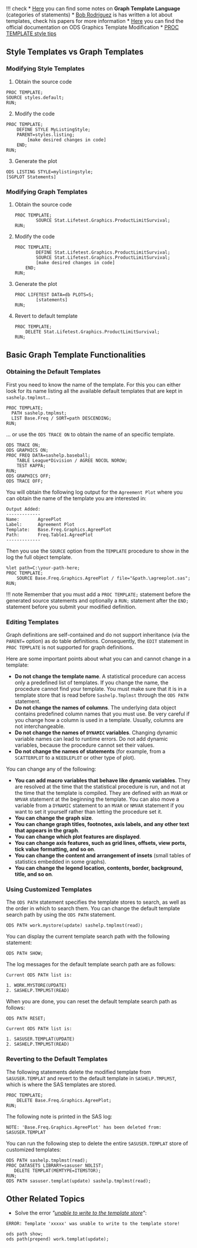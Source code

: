 !!! check
	  * [Here](http://support.sas.com/documentation/cdl/en/grstatug/63302/HTML/default/viewer.htm#n0kqozn49yx2lon1aavkll1f5dff.htm) you can find some notes on **Graph Template Language** (categories of statements)
	  * [Bob Rodríguez](https://www.linkedin.com/in/bob-rodriguez-7b12634/) is has written a lot about templates, check his papers for more information
	  * [Here](https://support.sas.com/documentation/cdl/en/statug/63962/HTML/default/viewer.htm#templt_toc.htm) you can find the official documentation on ODS Graphics Template Modification
	  * [PROC TEMPLATE style tips](https://support.sas.com/rnd/base/ods/scratch/styles-tips.pdf)
	  
## Style Templates vs Graph Templates

### Modifying Style Templates

1. Obtain the source code
```
PROC TEMPLATE;
SOURCE styles.default;
RUN;
```

2. Modify the code
```
PROC TEMPLATE;
    DEFINE STYLE MyListingStyle;
    PARENT=styles.listing;
        [make desired changes in code]
    END;
RUN;
```

3. Generate the plot
```
ODS LISTING STYLE=mylistingstyle;
[SGPLOT Statements]
```

### Modifying Graph Templates

1. Obtain the source code
	```
	PROC TEMPLATE;
      	    SOURCE Stat.Lifetest.Graphics.ProductLimitSurvival;
	RUN;
	```

2. Modify the code
	```
	PROC TEMPLATE;
    	    DEFINE Stat.Lifetest.Graphics.ProductLimitSurvival;
    	    SOURCE Stat.Lifetest.Graphics.ProductLimitSurvival;
    		[make desired changes in code]
    	END;
	RUN;
	```

3. Generate the plot
	```
	PROC LIFETEST DATA=db PLOTS=S;
    	    [statements]
	RUN;
	```

4. Revert to default template
	```
	PROC TEMPLATE;
   	    DELETE Stat.Lifetest.Graphics.ProductLimitSurvival;
	RUN;
	```

## Basic Graph Template Functionalities

### Obtaining the Default Templates 

First you need to know the name of the template. For this you can either look for its name listing all the available default templates that are kept in `sashelp.tmplmst`...

```
PROC TEMPLATE;
  PATH sashelp.tmplmst;
  LIST Base.Freq / SORT=path DESCENDING;
RUN; 
```

... or use the `ODS TRACE ON` to obtain the name of an specific template.

```
ODS TRACE ON;
ODS GRAPHICS ON;
PROC FREQ DATA=sashelp.baseball;
	TABLE League*Division / AGREE NOCOL NOROW; 
	TEST KAPPA;
RUN;
ODS GRAPHICS OFF;
ODS TRACE OFF;
```

You will obtain the following log output for the `Agreement Plot` where you can obtain the name of the template you are interested in:

```
Output Added:
-------------
Name:       AgreePlot
Label:      Agreement Plot
Template:   Base.Freq.Graphics.AgreePlot
Path:       Freq.Table1.AgreePlot
-------------
```

Then you use the `SOURCE` option from the `TEMPLATE` procedure to show in the log the full object template.

```
%let path=C:\your-path-here;
PROC TEMPLATE;
	SOURCE Base.Freq.Graphics.AgreePlot / file="&path.\agreeplot.sas";
RUN;
```
!!! note
    Remember that you must add a `PROC TEMPLATE;` statement before the generated source statements and optionally a `RUN;` statement after the `END;` statement before you submit your modified definition.

### Editing Templates

Graph definitions are self-contained and do not support inheritance (via the `PARENT=` option) as do table definitions. Consequently, the `EDIT` statement in `PROC TEMPLATE` is not supported for graph definitions.

Here are some important points about what you can and cannot change in a template:

* **Do not change the template name**. A statistical procedure can access only a predefined list of templates. If you change the name, the procedure cannot find your template. You must make sure that it is in a template store that is read before `Sashelp.Tmplmst` through the `ODS PATH` statement.
* **Do not change the names of columns**. The underlying data object contains predefined column names that you must use. Be very careful if you change how a column is used in a template. Usually, columns are not interchangeable.
* **Do not change the names of `DYNAMIC` variables**. Changing dynamic variable names can lead to runtime errors. Do not add dynamic variables, because the procedure cannot set their values.
* **Do not change the names of statements** (for example, from a `SCATTERPLOT` to a `NEEDLEPLOT` or other type of plot).

You can change any of the following:

* **You can add macro variables that behave like dynamic variables**. They are resolved at the time that the statistical procedure is run, and not at the time that the template is compiled. They are defined with an `MVAR` or `NMVAR` statement at the beginning the template. You can also move a variable from a `DYNAMIC` statement to an `MVAR` or `NMVAR` statement if you want to set it yourself rather than letting the procedure set it.
* **You can change the graph size**.
* **You can change graph titles, footnotes, axis labels, and any other text that appears in the graph**.
* **You can change which plot features are displayed**.
* **You can change axis features, such as grid lines, offsets, view ports, tick value formatting, and so on**.
* **You can change the content and arrangement of insets** (small tables of statistics embedded in some graphs).
* **You can change the legend location, contents, border, background, title, and so on**.

### Using Customized Templates

The `ODS PATH` statement specifies the template stores to search, as well as the order in which to search them. You can change the default template search path by using the `ODS PATH` statement.

```
ODS PATH work.mystore(update) sashelp.tmplmst(read);
```

You can display the current template search path with the following statement:

```
ODS PATH SHOW;
```

The log messages for the default template search path are as follows:

```
Current ODS PATH list is:

1. WORK.MYSTORE(UPDATE)
2. SASHELP.TMPLMST(READ)
```

When you are done, you can reset the default template search path as follows:

```
ODS PATH RESET;
```

```
Current ODS PATH list is:

1. SASUSER.TEMPLAT(UPDATE)
2. SASHELP.TMPLMST(READ)
```

### Reverting to the Default Templates

The following statements delete the modified template from `SASUSER.TEMPLAT` and revert to the default template in
`SASHELP.TMPLMST`, which is where the SAS templates are stored.

```
PROC TEMPLATE;
	DELETE Base.Freq.Graphics.AgreePlot;
RUN;
```

The following note is printed in the SAS log:

```
NOTE: 'Base.Freq.Graphics.AgreePlot' has been deleted from: SASUSER.TEMPLAT
```

You can run the following step to delete the entire `SASUSER.TEMPLAT` store of customized templates:

```
ODS PATH sashelp.tmplmst(read);
PROC DATASETS LIBRARY=sasuser NOLIST;
   DELETE TEMPLAT(MEMTYPE=ITEMSTOR);
RUN;
ODS PATH sasuser.templat(update) sashelp.tmplmst(read);
```

## Other Related Topics

* Solve the error *"[unable to write to the template store](http://support.sas.com/techsup/notes/v8/4/739.html)"*:
```
ERROR: Template 'xxxxx' was unable to write to the template store!

ods path show;
ods path(prepend) work.templat(update);
```



